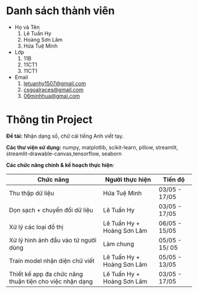 # Danh sách thành viên

-   Họ và Tên
    1. Lê Tuấn Hy
    2. Hoàng Sơn Lâm
    3. Hứa Tuệ Minh
-   Lớp
    1. 11B
    2. 11CT1
    3. 11CT1
-   Email
    1. letuanhy1507@gmail.com
    2. csgoalraces@gmail.com
    3. 06minhhua@gmai.com

# Thông tin Project

**Đề tài:** Nhận dạng số, chữ cái tiếng Anh viết tay.

**Các thư viện sử dụng:** numpy, matplotlib, scikit-learn, pillow, streamlit, streamlit-drawable-canvas,tensorflow, seaborn

**Các chức năng chính & kế hoạch thực hiện**:

| Chức năng                                               | Người thực hiện            | Tiến độ        |
| ------------------------------------------------------- | -------------------------- | -------------- |
| Thu thập dữ liệu                                        | Hứa Tuệ Minh               | 03/05 - 17/05  |
| Dọn sạch + chuyển đổi dữ liệu                           | Lê Tuấn Hy                 | 03/05 - 17/05  |
| Xử lý các loại đồ thị                                   | Lê Tuấn Hy + Hoàng Sơn Lâm | 06/05 - 15/05  |
| Xử lý hình ảnh đầu vào từ người dùng                    | Làm chung                  | 05/05 - 15/ 05 |
| Train model nhận diện chữ viết                          | Lê Tuấn Hy + Hoàng Sơn Lâm | 05/05 - 13/05  |
| Thiết kế app đa chức năng thuận tiện cho việc nhận dạng | Lê Tuấn Hy + Hoàng Sơn Lâm | 03/05 - 17/05  |
